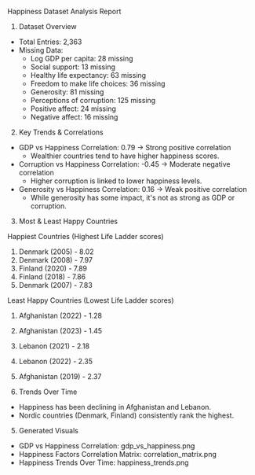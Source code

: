 Happiness Dataset Analysis Report

1. Dataset Overview
- Total Entries: 2,363
- Missing Data:
  - Log GDP per capita: 28 missing
  - Social support: 13 missing
  - Healthy life expectancy: 63 missing
  - Freedom to make life choices: 36 missing
  - Generosity: 81 missing
  - Perceptions of corruption: 125 missing
  - Positive affect: 24 missing
  - Negative affect: 16 missing

2. Key Trends & Correlations
- GDP vs Happiness Correlation: 0.79 → Strong positive correlation
  - Wealthier countries tend to have higher happiness scores.
- Corruption vs Happiness Correlation: -0.45 → Moderate negative correlation
  - Higher corruption is linked to lower happiness levels.
- Generosity vs Happiness Correlation: 0.16 → Weak positive correlation
  - While generosity has some impact, it's not as strong as GDP or corruption.

3. Most & Least Happy Countries

Happiest Countries (Highest Life Ladder scores)
1. Denmark (2005) - 8.02
2. Denmark (2008) - 7.97
3. Finland (2020) - 7.89
4. Finland (2018) - 7.86
5. Denmark (2007) - 7.83

Least Happy Countries (Lowest Life Ladder scores)
1. Afghanistan (2022) - 1.28
2. Afghanistan (2023) - 1.45
3. Lebanon (2021) - 2.18
4. Lebanon (2022) - 2.35
5. Afghanistan (2019) - 2.37

4. Trends Over Time
- Happiness has been declining in Afghanistan and Lebanon.
- Nordic countries (Denmark, Finland) consistently rank the highest.

5. Generated Visuals
- GDP vs Happiness Correlation: gdp_vs_happiness.png
- Happiness Factors Correlation Matrix: correlation_matrix.png
- Happiness Trends Over Time: happiness_trends.png
